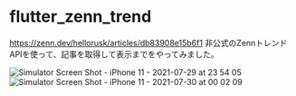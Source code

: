 # flutter_zenn_trend

https://zenn.dev/hellorusk/articles/db83908e15b6f1
非公式のZennトレンドAPIを使って、記事を取得して表示までをやってみました。

![Simulator Screen Shot - iPhone 11 - 2021-07-29 at 23 54 05](https://user-images.githubusercontent.com/73928886/127516285-87ef6541-8564-4d33-b86e-22abf5f75122.png)
![Simulator Screen Shot - iPhone 11 - 2021-07-30 at 00 02 09](https://user-images.githubusercontent.com/73928886/127516303-81b8abdc-7832-48bf-a63c-4b60361777cf.png)
